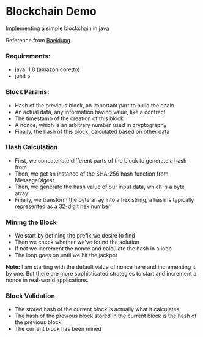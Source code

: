 # Blockchain Demo
Implementing a simple blockchain in java

Reference from [Baeldung](https://www.baeldung.com/java-blockchain)

### Requirements:

- java: 1.8 (amazon coretto)
- junit 5

### Block Params:
- Hash of the previous block, an important part to build the chain
- An actual data, any information having value, like a contract
- The timestamp of the creation of this block
- A nonce, which is an arbitrary number used in cryptography
- Finally, the hash of this block, calculated based on other data

### Hash Calculation
- First, we concatenate different parts of the block to generate a hash from
- Then, we get an instance of the SHA-256 hash function from MessageDigest
- Then, we generate the hash value of our input data, which is a byte array
- Finally, we transform the byte array into a hex string, a hash is typically represented as a 32-digit hex number

### Mining the Block
- We start by defining the prefix we desire to find
- Then we check whether we've found the solution
- If not we increment the nonce and calculate the hash in a loop
- The loop goes on until we hit the jackpot

**Note:** I am starting with the default value of nonce here and incrementing it by one. But there are more sophisticated strategies to start and increment a nonce in real-world applications.

### Block Validation
- The stored hash of the current block is actually what it calculates
- The hash of the previous block stored in the current block is the hash of the previous block
- The current block has been mined






